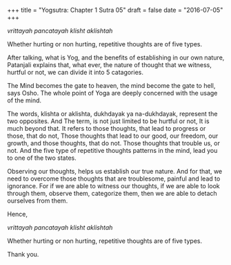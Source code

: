 +++
title = "Yogsutra: Chapter 1 Sutra 05"
draft = false
date = "2016-07-05"
+++

_vrittayah pancatayah klisht aklishtah_

Whether hurting or non hurting, repetitive thoughts are of five types.

After talking, what is Yog, and the benefits of establishing in our own nature, Patanjali explains that, what ever, the nature of thought that we witness, hurtful or not, we can divide it into 5 catagories.

The Mind becomes the gate to heaven, the mind become the gate to hell, says Osho. The whole point of Yoga are deeply concerned with the usage of the mind.

The words, klishta or aklishta, dukhdayak ya na-dukhdayak, represent the two opposites. And The term, is not just limited to be hurtful or not, It is much beyond that. It refers to those thoughts, that lead to progress or those, that do not, Those thoughts that lead to our good, our freedom, our growth, and those thoughts, that do not. Those thoughts that trouble us, or not. And the five type of repetitive thoughts patterns in the mind, lead you to one of the two states.

Observing our thoughts, helps us establish our true nature. And for that, we need to overcome those thoughts that are troublesome, painful and lead to ignorance. For if we are able to witness our thoughts, if we are able to look through them, observe them, categorize them, then we are able to detach ourselves from them.

Hence,

_vrittayah pancatayah klisht aklishtah_

Whether hurting or non hurting, repetitive thoughts are of five types.

Thank you.
